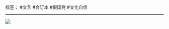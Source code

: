 标签： #文艺 #合订本 #恨国党 #文化自信
***
![](https://raw.githubusercontent.com/bluntvoice/mypic/main/img-16730172704904854912666830721.jpg)